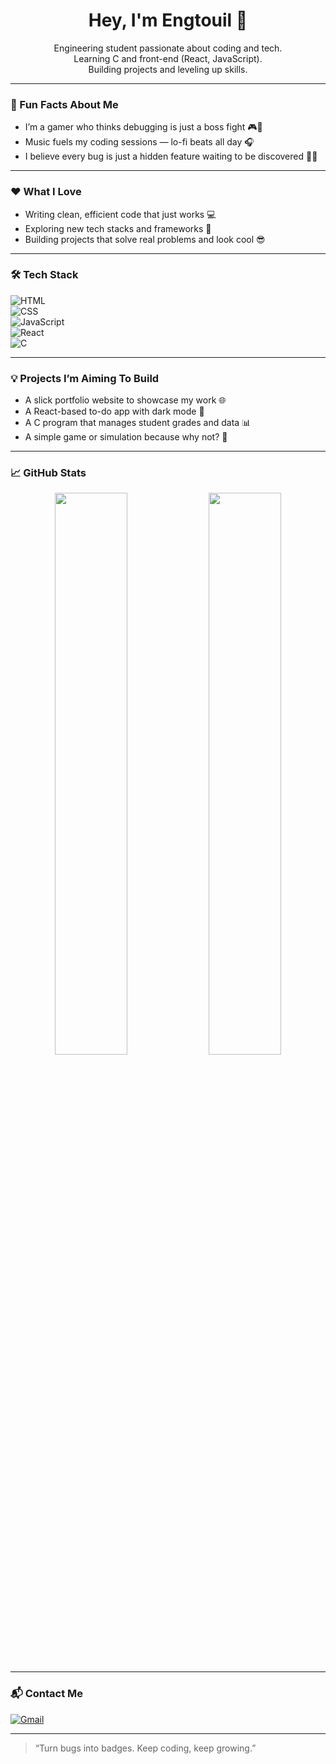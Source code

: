 <h1 align="center">Hey, I'm Engtouil 👋</h1>

<p align="center">
Engineering student passionate about coding and tech.<br/>
Learning C and front-end (React, JavaScript).<br/>
Building projects and leveling up skills.
</p>

---

### 🎉 Fun Facts About Me  
- I’m a gamer who thinks debugging is just a boss fight 🎮👾  
- Music fuels my coding sessions — lo-fi beats all day 🎧  
- I believe every bug is just a hidden feature waiting to be discovered 🐛✨

---

### ❤️ What I Love  
- Writing clean, efficient code that just works 💻  
- Exploring new tech stacks and frameworks 🚀  
- Building projects that solve real problems and look cool 😎  

---

### 🛠️ Tech Stack  
![HTML](https://img.shields.io/badge/-HTML-E34F26?logo=html5&logoColor=fff&style=flat)  
![CSS](https://img.shields.io/badge/-CSS-1572B6?logo=css3&logoColor=fff&style=flat)  
![JavaScript](https://img.shields.io/badge/-JavaScript-F7DF1E?logo=javascript&logoColor=000&style=flat)  
![React](https://img.shields.io/badge/-React-61DAFB?logo=react&logoColor=000&style=flat)  
![C](https://img.shields.io/badge/-C-A8B9CC?logo=c&logoColor=000&style=flat)

---

### 💡 Projects I’m Aiming To Build  
- A slick portfolio website to showcase my work 🌐  
- A React-based to-do app with dark mode 🌙  
- A C program that manages student grades and data 📊  
- A simple game or simulation because why not? 🎲

---

### 📈 GitHub Stats  
<p align="center">
  <img src="https://github-readme-stats.vercel.app/api?username=Engtouil&show_icons=true&theme=tokyonight" width="48%" />
  <img src="https://github-readme-streak-stats.herokuapp.com/?user=Engtouil&theme=tokyonight" width="48%" />
</p>

---

### 📬 Contact Me  
[![Gmail](https://img.shields.io/badge/-mohammed20touil@gmail.com-D14836?logo=gmail&logoColor=fff&style=flat)](mailto:mohammed20touil@gmail.com)

---

> “Turn bugs into badges. Keep coding, keep growing.”
